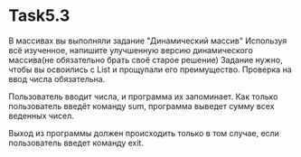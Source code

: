 # Task5.3
В массивах вы выполняли задание "Динамический массив"
Используя всё изученное, напишите улучшенную версию динамического массива(не обязательно брать своё старое решение)
Задание нужно, чтобы вы освоились с List и прощупали его преимущество.
Проверка на ввод числа обязательна.

Пользователь вводит числа, и программа их запоминает.
Как только пользователь введёт команду sum, программа выведет сумму всех веденных чисел.

Выход из программы должен происходить только в том случае, если пользователь введет команду exit.
